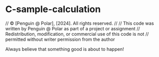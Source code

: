 # C-sample-calculation

// © [Penguin @ Polar], [2024]. All rights reserved.
//
// This code was written by Penguin @ Polar as part of a project or assignment 
// Redistribution, modification, or commercial use of this code is not 
// permitted without writer permission from the author

Always believe that something good is about to happen!
